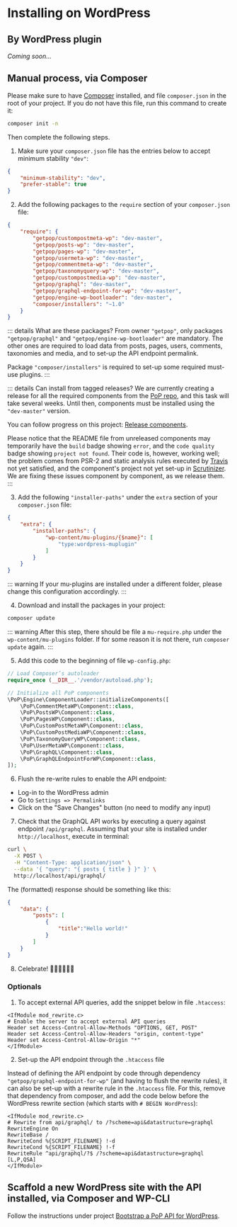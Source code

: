 # Installing on WordPress

## By WordPress plugin

_Coming soon..._

## Manual process, via Composer

Please make sure to have [Composer](https://getcomposer.org) installed, and file `composer.json` in the root of your project. If you do not have this file, run this command to create it:

```bash
composer init -n
```

Then complete the following steps.

1. Make sure your `composer.json` file has the entries below to accept minimum stability `"dev"`:

```json
{
    "minimum-stability": "dev",
    "prefer-stable": true
}
```

2. Add the following packages to the `require` section of your `composer.json` file:

```json
{
    "require": {
        "getpop/custompostmeta-wp": "dev-master",
        "getpop/posts-wp": "dev-master",
        "getpop/pages-wp": "dev-master",
        "getpop/usermeta-wp": "dev-master",
        "getpop/commentmeta-wp": "dev-master",
        "getpop/taxonomyquery-wp": "dev-master",
        "getpop/custompostmedia-wp": "dev-master",
        "getpop/graphql": "dev-master",
        "getpop/graphql-endpoint-for-wp": "dev-master",
        "getpop/engine-wp-bootloader": "dev-master",
        "composer/installers": "~1.0"
    }
}
```

::: details What are these packages?
From owner `"getpop"`, only packages `"getpop/graphql"` and `"getpop/engine-wp-bootloader"` are mandatory. The other ones are required to load data from posts, pages, users, comments, taxonomies and media, and to set-up the API endpoint permalink.

Package `"composer/installers"` is required to set-up some required must-use plugins.
:::

::: details Can install from tagged releases?
We are currently creating a release for all the required components from the [PoP repo](https://github.com/getpop), and this task will take several weeks. Until then, components must be installed using the `"dev-master"` version.

You can follow progress on this project: [Release components](https://github.com/GraphQLByPoP/graphql-by-pop.com/projects/4).

Please notice that the README file from unreleased components may temporarily have the `build` badge showing `error`, and the `code quality` badge showing `project not found`. Their code is, however, working well; the problem comes from PSR-2 and static analysis rules executed by [Travis](https://travis-ci.com) not yet satisfied, and the component's project not yet set-up in [Scrutinizer](https://scrutinizer-ci.com). We are fixing these issues component by component, as we release them.
:::

3. Add the following `"installer-paths"` under the `extra` section of your `composer.json` file:

```json
{
    "extra": {
        "installer-paths": {
            "wp-content/mu-plugins/{$name}": [
                "type:wordpress-muplugin"
            ]
        }
    }
}
```

::: warning
If your mu-plugins are installed under a different folder, please change this configuration accordingly.
:::

4. Download and install the packages in your project:

```bash
composer update
```

::: warning
After this step, there should be file a `mu-require.php` under the `wp-content/mu-plugins` folder. If for some reason it is not there, run `composer update` again.
:::

5. Add this code to the beginning of file `wp-config.php`:

```php
// Load Composer’s autoloader
require_once (__DIR__.'/vendor/autoload.php');

// Initialize all PoP components
\PoP\Engine\ComponentLoader::initializeComponents([
    \PoP\CommentMetaWP\Component::class,
    \PoP\PostsWP\Component::class,
    \PoP\PagesWP\Component::class,
    \PoP\CustomPostMetaWP\Component::class,
    \PoP\CustomPostMediaWP\Component::class,
    \PoP\TaxonomyQueryWP\Component::class,
    \PoP\UserMetaWP\Component::class,
    \PoP\GraphQL\Component::class,
    \PoP\GraphQLEndpointForWP\Component::class,
]);
```

6. Flush the re-write rules to enable the API endpoint:

- Log-in to the WordPress admin
- Go to `Settings => Permalinks`
- Click on the "Save Changes" button (no need to modify any input)

7. Check that the GraphQL API works by executing a query against endpoint `/api/graphql`. Assuming that your site is installed under `http://localhost`, execute in terminal:

```bash
curl \
  -X POST \
  -H "Content-Type: application/json" \
  --data '{ "query": "{ posts { title } }" }' \
  http://localhost/api/graphql/
```

The (formatted) response should be something like this:

```json
{
    "data": {
        "posts": [
            {
                "title":"Hello world!"
            }
        ]
    }
}
```

8. Celebrate! 🥳🕺🏻💃🏼🙌

### Optionals

1. To accept external API queries, add the snippet below in file `.htaccess`:

```apacheconf
<IfModule mod_rewrite.c>
# Enable the server to accept external API queries
Header set Access-Control-Allow-Methods "OPTIONS, GET, POST"
Header set Access-Control-Allow-Headers "origin, content-type"
Header set Access-Control-Allow-Origin "*"
</IfModule>
```

2. Set-up the API endpoint through the `.htaccess` file

Instead of defining the API endpoint by code through dependency `"getpop/graphql-endpoint-for-wp"` (and having to flush the rewrite rules), it can also be set-up with a rewrite rule in the `.htaccess` file. For this, remove that dependency from composer, and add the code below before the WordPress rewrite section (which starts with `# BEGIN WordPress`):

```apacheconf
<IfModule mod_rewrite.c>
# Rewrite from api/graphql/ to /?scheme=api&datastructure=graphql
RewriteEngine On
RewriteBase /
RewriteCond %{SCRIPT_FILENAME} !-d
RewriteCond %{SCRIPT_FILENAME} !-f
RewriteRule ^api/graphql/?$ /?scheme=api&datastructure=graphql [L,P,QSA]
</IfModule>
```

## Scaffold a new WordPress site with the API installed, via Composer and WP-CLI

Follow the instructions under project [Bootstrap a PoP API for WordPress](https://github.com/leoloso/PoP-API-WP#creating-a-new-wordpress-site-with-pop-installed).
